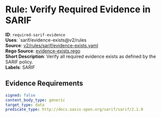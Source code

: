 # Rule: Verify Required Evidence in SARIF

**ID**: `required-sarif-evidence`  
**Uses**: `sarif/evidence-exists@v2/rules  
**Source**: [v2/rules/sarif/evidence-exists.yaml](https://github.com/scribe-public/sample-policies/v2/rules/sarif/evidence-exists.yaml)  
**Rego Source**: [evidence-exists.rego](https://github.com/scribe-public/sample-policies/v2/rules/sarif/evidence-exists.rego)  
**Short Description**: Verify all required evidence exists as defined by the SARIF policy.  
**Labels**: SARIF

## Evidence Requirements

```yaml
signed: false
content_body_type: generic
target_type: data
predicate_type: http://docs.oasis-open.org/sarif/sarif/2.1.0
```
